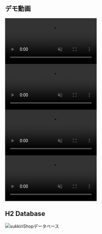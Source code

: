 ## デモ動画
<div><video controls src="https://github.com/user-attachments/assets/fb688af9-e5a7-4584-b978-dd0dc448ebb5" muted="false"></video></div>
<div><video controls src="https://github.com/user-attachments/assets/abf2a865-db77-4fef-86ea-6567cab16b6a" muted="false"></video></div>
<div><video controls src="https://github.com/user-attachments/assets/8df15f29-c61c-4049-b155-1284487d67dc" muted="false"></video></div>
<div><video controls src="https://github.com/user-attachments/assets/5bfc8ce7-28af-4ef7-aabe-bf90f020fd0b" muted="false"></video></div>

## H2 Database
![sukkiriShopデータベース](https://github.com/user-attachments/assets/7fb75b44-1be8-411b-9ade-506ab7caf285)
